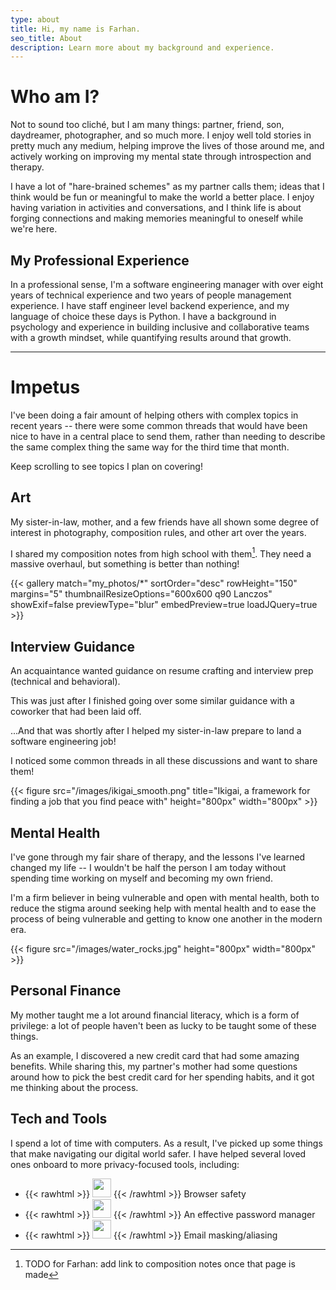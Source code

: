 ```yaml
---
type: about
title: Hi, my name is Farhan.
seo_title: About
description: Learn more about my background and experience.
---
```


# Who am I?
Not to sound too cliché, but I am many things: partner, friend, son, daydreamer, photographer, and so much more. I enjoy well told stories in pretty much any medium, helping improve the lives of those around me, and actively working on improving my mental state through introspection and therapy.

I have a lot of "hare-brained schemes" as my partner calls them; ideas that I think would be fun or meaningful to make the world a better place. I enjoy having variation in activities and conversations, and I think life is about forging connections and making memories meaningful to oneself while we're here.

## My Professional Experience
In a professional sense, I'm a software engineering manager with over eight years of technical experience and two years of people management experience. I have staff engineer level backend experience, and my language of choice these days is Python. I have a background in psychology and experience in building inclusive and collaborative teams with a growth mindset, while quantifying results around that growth. 

---

# Impetus
I've been doing a fair amount of helping others with complex topics in recent years -- there were some common threads that would have been nice to have in a central place to send them, rather than needing to describe the same complex thing the same way for the third time that month. 

Keep scrolling to see topics I plan on covering!

## Art
My sister-in-law, mother, and a few friends have all shown some degree of interest in photography, composition rules, and other art over the years.

I shared my composition notes from high school with them[^1]. They need a massive overhaul, but something is better than nothing!

{{< gallery match="my_photos/*" sortOrder="desc" rowHeight="150" margins="5" thumbnailResizeOptions="600x600 q90 Lanczos" showExif=false previewType="blur" embedPreview=true loadJQuery=true >}}

[^1]: TODO for Farhan: add link to composition notes once that page is made

## Interview Guidance
An acquaintance wanted guidance on resume crafting and interview prep (technical and behavioral).

This was just after I finished going over some similar guidance with a coworker that had been laid off.

...And that was shortly after I helped my sister-in-law prepare to land a software engineering job!

I noticed some common threads in all these discussions and want to share them!

{{< figure src="/images/ikigai_smooth.png" title="Ikigai, a framework for finding a job that you find peace with" height="800px" width="800px" >}}

## Mental Health
I've gone through my fair share of therapy, and the lessons I've learned changed my life -- I wouldn't be half the person I am today without spending time working on myself and becoming my own friend.

I'm a firm believer in being vulnerable and open with mental health, both to reduce the stigma around seeking help with mental health and to ease the process of being vulnerable and getting to know one another in the modern era.

{{< figure src="/images/water_rocks.jpg" height="800px" width="800px" >}}

## Personal Finance
My mother taught me a lot around financial literacy, which is a form of privilege: a lot of people haven't been as lucky to be taught some of these things. 

As an example, I discovered a new credit card that had some amazing benefits. While sharing this, my partner's mother had some questions around how to pick the best credit card for her spending habits, and it got me thinking about the process.

## Tech and Tools
I spend a lot of time with computers. As a result, I've picked up some things that make navigating our digital world safer. I have helped several loved ones onboard to more privacy-focused tools, including:
-   {{< rawhtml >}}
    <img src="/images/logo-files/firefox_logo.png" height="30px" width="30px" inline=true >
    {{< /rawhtml >}}
    Browser safety 
-   {{< rawhtml >}}
    <img src="/images/logo-files/dashlane_old_logo.png" height="30px" width="30px" >
    {{< /rawhtml >}}
    An effective password manager
-   {{< rawhtml >}}
    <img src="/images/logo-files/proton-mail-badge.svg" height="30px" width="30px" inline=true >
    {{< /rawhtml >}}
    Email masking/aliasing 
